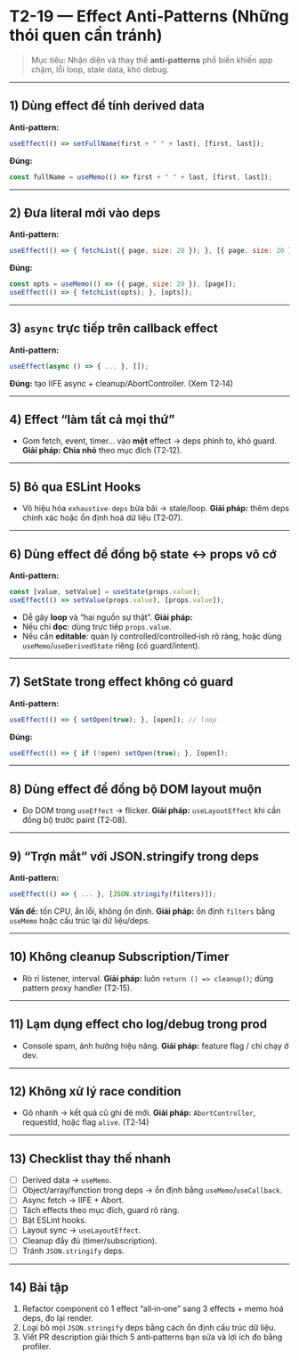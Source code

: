 # T2-19 — Effect Anti‑Patterns (Những thói quen cần tránh)

> Mục tiêu: Nhận diện và thay thế **anti‑patterns** phổ biến khiến app chậm, lỗi loop, stale data, khó debug.

---

## 1) Dùng effect để tính **derived data**
**Anti‑pattern:** 
```jsx
useEffect(() => setFullName(first + " " + last), [first, last]);
```
**Đúng:**
```jsx
const fullName = useMemo(() => first + " " + last, [first, last]);
```

---

## 2) Đưa **literal mới** vào deps
**Anti‑pattern:**
```jsx
useEffect(() => { fetchList({ page, size: 20 }); }, [{ page, size: 20 }]);
```
**Đúng:**
```jsx
const opts = useMemo(() => ({ page, size: 20 }), [page]);
useEffect(() => { fetchList(opts); }, [opts]);
```

---

## 3) `async` trực tiếp trên callback effect
**Anti‑pattern:**
```jsx
useEffect(async () => { ... }, []);
```
**Đúng:** tạo IIFE async + cleanup/AbortController. (Xem T2‑14)

---

## 4) Effect “làm tất cả mọi thứ”
- Gom fetch, event, timer… vào **một** effect → deps phình to, khó guard.
**Giải pháp:** **Chia nhỏ** theo mục đích (T2‑12).

---

## 5) Bỏ qua ESLint Hooks
- Vô hiệu hóa `exhaustive-deps` bừa bãi → stale/loop.
**Giải pháp:** thêm deps chính xác hoặc ổn định hoá dữ liệu (T2‑07).

---

## 6) Dùng effect để **đồng bộ state ↔ props** vô cớ
**Anti‑pattern:**
```jsx
const [value, setValue] = useState(props.value);
useEffect(() => setValue(props.value), [props.value]);
```
- Dễ gây **loop** và “hai nguồn sự thật”.
**Giải pháp:** 
- Nếu chỉ **đọc**: dùng trực tiếp `props.value`.
- Nếu cần **editable**: quản lý controlled/controlled‑ish rõ ràng, hoặc dùng `useMemo`/`useDerivedState` riêng (có guard/intent).

---

## 7) SetState trong effect **không có guard**
**Anti‑pattern:**
```jsx
useEffect(() => { setOpen(true); }, [open]); // loop
```
**Đúng:**
```jsx
useEffect(() => { if (!open) setOpen(true); }, [open]);
```

---

## 8) Dùng effect để **đồng bộ DOM layout** muộn
- Đo DOM trong `useEffect` → flicker.
**Giải pháp:** `useLayoutEffect` khi cần đồng bộ trước paint (T2‑08).

---

## 9) “Trợn mắt” với **JSON.stringify** trong deps
**Anti‑pattern:**
```jsx
useEffect(() => { ... }, [JSON.stringify(filters)]);
```
**Vấn đề:** tốn CPU, ẩn lỗi, không ổn định.
**Giải pháp:** ổn định `filters` bằng `useMemo` hoặc cấu trúc lại dữ liệu/deps.

---

## 10) Không cleanup Subscription/Timer
- Rò rỉ listener, interval.
**Giải pháp:** luôn `return () => cleanup()`; dùng pattern proxy handler (T2‑15).

---

## 11) Lạm dụng effect cho **log/debug** trong prod
- Console spam, ảnh hưởng hiệu năng.
**Giải pháp:** feature flag / chỉ chạy ở dev.

---

## 12) Không xử lý **race condition**
- Gõ nhanh → kết quả cũ ghi đè mới.
**Giải pháp:** `AbortController`, requestId, hoặc flag `alive`. (T2‑14)

---

## 13) Checklist thay thế nhanh
- [ ] Derived data → `useMemo`.
- [ ] Object/array/function trong deps → ổn định bằng `useMemo`/`useCallback`.
- [ ] Async fetch → IIFE + Abort.
- [ ] Tách effects theo mục đích, guard rõ ràng.
- [ ] Bật ESLint hooks.
- [ ] Layout sync → `useLayoutEffect`.
- [ ] Cleanup đầy đủ (timer/subscription).
- [ ] Tránh `JSON.stringify` deps.

---

## 14) Bài tập
1. Refactor component có 1 effect “all‑in‑one” sang 3 effects + memo hoá deps, đo lại render.
2. Loại bỏ mọi `JSON.stringify` deps bằng cách ổn định cấu trúc dữ liệu.
3. Viết PR description giải thích 5 anti‑patterns bạn sửa và lợi ích đo bằng profiler.